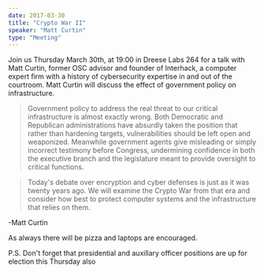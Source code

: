 ```yaml
---
date: 2017-03-30
title: "Crypto War II"
speaker: "Matt Curtin"
type: "Meeting"
---
```


<!-- INSERT TEXT HERE -->
Join us Thursday March 30th, at 19:00 in Dreese Labs 264 for a talk with Matt Curtin, former OSC advisor and founder of Interhack, a computer expert firm with a history of cybersecurity expertise in and out of the courtroom. Matt Curtin will discuss the effect of government policy on infrastructure.

>Government policy to address the real threat to our critical infrastructure is almost exactly wrong. Both Democratic and Republican administrations have absurdly taken the position that rather than hardening targets, vulnerabilities should be left open and weaponized. Meanwhile government agents give misleading or simply incorrect testimony before Congress, undermining confidence in both the executive branch and the legislature meant to provide oversight to critical functions. 

>Today's debate over encryption and cyber defenses is just as it was twenty years ago. We will examine the Crypto War from that era and consider how best to protect computer systems and the infrastructure that relies on them. 

-Matt Curtin

As always there will be pizza and laptops are encouraged.

P.S. Don't forget that presidential and auxillary officer positions are up for election this Thursday also
